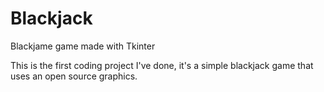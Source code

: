 # Blackjack
Blackjame game made with Tkinter 

This is the first coding project I've done, it's a simple blackjack game that uses an open source graphics.
